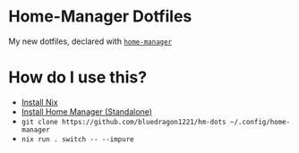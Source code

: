 # Home-Manager Dotfiles
My new dotfiles, declared with [`home-manager`](https://nix-community.github.io/home-manager/)

# How do I use this?
- [Install Nix](https://nixos.org/download)
- [Install Home Manager (Standalone)](https://nix-community.github.io/home-manager/index.html#sec-install-standalone)
- `git clone https://github.com/bluedragon1221/hm-dots ~/.config/home-manager`
- `nix run . switch -- --impure` 
